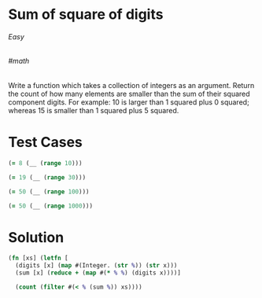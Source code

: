 # Sum of square of digits

###### Easy
###### #math

Write a function which takes a collection of integers as an argument. Return the count of how many elements are smaller than the sum of their squared component digits. For example: 10 is larger than 1 squared plus 0 squared; whereas 15 is smaller than 1 squared plus 5 squared.

# Test Cases
```clojure
(= 8 (__ (range 10)))
```
```clojure
(= 19 (__ (range 30)))
```
```clojure
(= 50 (__ (range 100)))
```
```clojure
(= 50 (__ (range 1000)))
```

# Solution
```clojure
(fn [xs] (letfn [
  (digits [x] (map #(Integer. (str %)) (str x)))
  (sum [x] (reduce + (map #(* % %) (digits x))))]

  (count (filter #(< % (sum %)) xs))))
```
